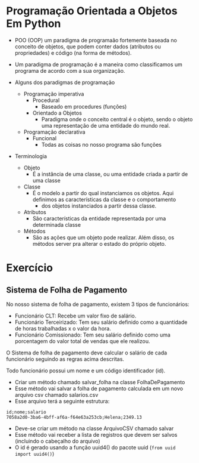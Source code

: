 
# Programação Orientada a Objetos Em Python

 * POO (OOP) um paradigma de programaão fortemente baseada no conceito de objetos, que podem conter dados (atributos ou propriedades) e código
   (na forma de métodos).

 * Um paradigma de programação é a maneira como classificamos um programa de acordo com a sua organização.
 * Alguns dos paradigmas de programação
   * Programação imperativa
     * Procedural
       * Baseado em procedures (funções)
     * Orientado a Objetos
       * Paradigma onde o conceito central é o objeto, sendo o objeto uma representação de uma entidade do mundo real.
   * Programação declarativa
     * Funcional
       * Todas as coisas no nosso programa são funções
       
 * Terminologia
   * Objeto
     * É a instância de uma classe, ou uma entidade criada a partir de uma classe
   * Classe
     * É o modelo a partir do qual instanciamos os objetos. Aqui definimos as características da classe e o comportamento
       * dos objetos instanciados a partir dessa classe.
   * Atributos
     * São características da entidade representada por uma determinada classe
   * Métodos
     * São as ações que um objeto pode realizar. Além disso, os métodos server pra alterar o estado do próprio objeto.
 

# Exercício

## Sistema de Folha de Pagamento

No nosso sistema de folha de pagamento, existem 3 tipos de funcionários:
* Funcionário CLT: Recebe um valor fixo de salário.
* Funcionário Terceirizado: Tem seu salário definido como a quantidade de horas trabalhadas x o valor da hora.
* Funcionário Comissionado: Tem seu salário definido como uma porcentagem do valor total de vendas que ele realizou.

O Sistema de folha de pagamento deve calcular o salário de cada funcionário seguindo as regras acima descritas.

Todo funcionário possui um nome e um código identificador (id).

* Criar um método chamado salvar_folha na classe FolhaDePagamento
* Esse método vai salvar a folha de pagamento calculada em um novo arquivo csv chamado salarios.csv
* Esse arquivo terá a seguinte estrutura:
````csv
id;nome;salario
7058a2d0-3ba6-4bff-af6a-f64e63a253cb;Helena;2349.13
````
* Deve-se criar um método na classe ArquivoCSV chamado salvar
* Esse método vai receber a lista de registros que devem ser salvos (incluindo o cabeçalho do arquivo)
* O id é gerado usando a função uuid4() do pacote uuid (`from uuid import uuid4()`)